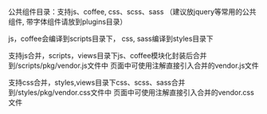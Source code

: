 公共组件目录：支持js、coffee, css、scss、sass
（建议放jquery等常用的公共组件, 带字体组件请放到plugins目录）

js，coffee会编译到scripts目录下， css, sass编译到styles目录下

支持js合并，scripts，views目录下js、coffee模块化封装后合并到/scripts/pkg/vendor.js文件中
页面中可使用注解<!--@require "app/vendor/aio.js"-->直接引入合并的vendor.js文件

支持css合并，styles,views目录下css、scss、sass合并到/styles/pkg/vendor.css文件中
页面中可使用注解<!--@require "app/vendor/aio.css"-->直接引入合并的vendor.css文件